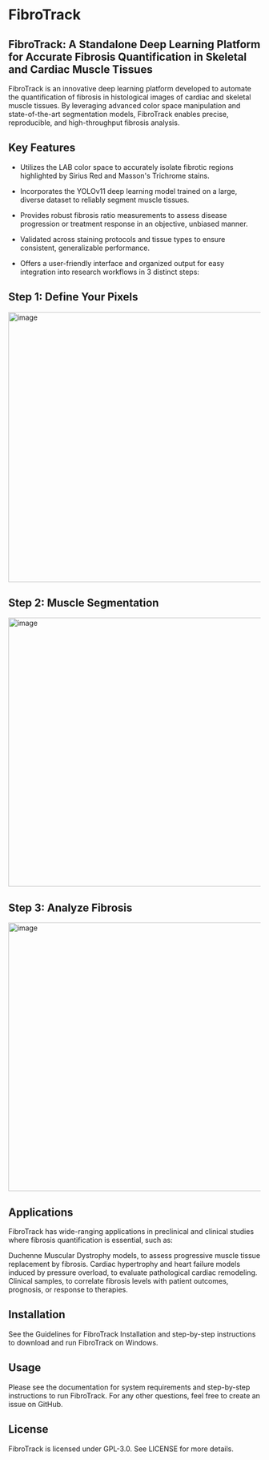 # FibroTrack
## FibroTrack: A Standalone Deep Learning Platform for Accurate Fibrosis Quantification in Skeletal and Cardiac Muscle Tissues ##

FibroTrack is an innovative deep learning platform developed to automate the quantification of fibrosis in histological images of cardiac and skeletal muscle tissues. By leveraging advanced color space manipulation and state-of-the-art segmentation models, FibroTrack enables precise, reproducible, and high-throughput fibrosis analysis.

## Key Features ##
* Utilizes the LAB color space to accurately isolate fibrotic regions highlighted by Sirius Red and Masson's Trichrome stains.

* Incorporates the YOLOv11 deep learning model trained on a large, diverse dataset to reliably segment muscle tissues.

* Provides robust fibrosis ratio measurements to assess disease progression or treatment response in an objective, unbiased manner.

* Validated across staining protocols and tissue types to ensure consistent, generalizable performance.

* Offers a user-friendly interface and organized output for easy integration into research workflows in 3 distinct steps: 


## Step 1: Define Your Pixels  
<img width="539" alt="image" src="https://github.com/user-attachments/assets/62977251-d9bf-4201-8ae8-bb6ba4cafbcc">


## Step 2: Muscle Segmentation 
<img width="537" alt="image" src="https://github.com/user-attachments/assets/e423ea06-1c96-43f8-8231-c5af8d5377fc">


## Step 3: Analyze Fibrosis
<img width="536" alt="image" src="https://github.com/user-attachments/assets/392ffb3b-c284-4c5b-bede-f47acef1aa3f">


## Applications ##
FibroTrack has wide-ranging applications in preclinical and clinical studies where fibrosis quantification is essential, such as:

Duchenne Muscular Dystrophy models, to assess progressive muscle tissue replacement by fibrosis.
Cardiac hypertrophy and heart failure models induced by pressure overload, to evaluate pathological cardiac remodeling.
Clinical samples, to correlate fibrosis levels with patient outcomes, prognosis, or response to therapies.

## Installation ##
See the Guidelines for FibroTrack Installation and step-by-step instructions to download and run FibroTrack on Windows.


## Usage ##
Please see the documentation for system requirements and step-by-step instructions to run FibroTrack. For any other questions, feel free to create an issue on GitHub.


## License ##
FibroTrack is licensed under GPL-3.0. See LICENSE for more details.











